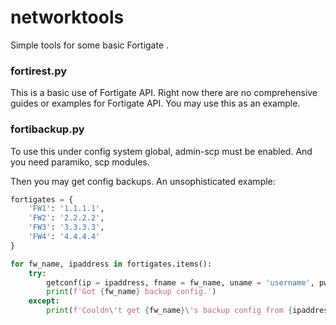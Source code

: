 # networktools
Simple tools for some basic Fortigate .

### fortirest.py

This is a basic use of Fortigate API. Right now there are no comprehensive guides or examples for Fortigate API. You may use this as an example.

### fortibackup.py

To use this under config system global, admin-scp must be enabled.
And you need paramiko, scp modules. 

Then you may get config backups. An unsophisticated example: 

``` python
fortigates = {
	'FW1': '1.1.1.1',
	'FW2': '2.2.2.2',
	'FW3': '3.3.3.3',
	'FW4': '4.4.4.4'
}

for fw_name, ipaddress in fortigates.items():
	try:
		getconf(ip = ipaddress, fname = fw_name, uname = 'username', pword = 'password')
		print(f'Got {fw_name} backup config.')
	except:
		print(f'Couldn\'t get {fw_name}\'s backup config from {ipaddress}')
```
